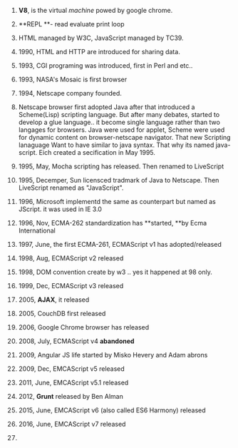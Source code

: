 1. **V8**, is the virtual _machine_ powed by google chrome.
2. **REPL **- read evaluate print loop

3. HTML managed by W3C, JavaScript managed by TC39.
4. 1990, HTML and HTTP are introduced for sharing data.

5. 1993, CGI programing was introduced, first in Perl and etc..

6. 1993, NASA's Mosaic is first browser

7. 1994, Netscape company founded.

8. Netscape browser first adopted Java after that introduced a Scheme\(Lisp\) scripting language. But after many debates, started to develop a glue language..  it become single language rather than two langages for browsers. Java were used for applet, Scheme were used for dynamic content on browser-netscape navigator. That new Scripting lanaguage Want to have similar to java syntax. That why its named java-script. Eich created a secification in May 1995.

9. 1995, May, Mocha scripting has released. Then renamed to LiveScript

10. 1995, Decemper, Sun licensced tradmark of Java to Netscape.  Then LiveScript renamed as "JavaScript".

11. 1996, Microsoft implementd the same as counterpart but named as JScript. it was used in IE 3.0
12. 1996, Nov, ECMA-262 standardization has **started, **by Ecma International

13. 1997, June, the first ECMA-261, ECMAScript v1 has adopted\/released

14. 1998, Aug, ECMAScript v2 released

15. 1998, DOM convention create by w3 .. yes it happened at 98 only.

16. 1999, Dec, ECMAScript v3 released

17. 2005, **AJAX**, it released

18. 2005, CouchDB first released

19. 2006, Google Chrome browser has released
20. 2008, July, ECMAScript v4 **abandoned**
21. 2009, Angular JS life started by Misko Hevery and Adam abrons
22. 2009, Dec, EMCAScript v5 released
23. 2011, June, EMCAScript v5.1 released
24. 2012, **Grunt** released by Ben Alman
25. 2015, June, EMCAScript v6 \(also called ES6 Harmony\) released
26. 2016, June, EMCAScript v7 released
27. 

